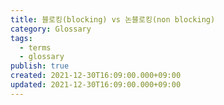 ```yaml
---
title: 블로킹(blocking) vs 논블로킹(non blocking)
category: Glossary
tags:
  - terms
  - glossary
publish: true
created: 2021-12-30T16:09:00.000+09:00
updated: 2021-12-30T16:09:00.000+09:00
---
```


